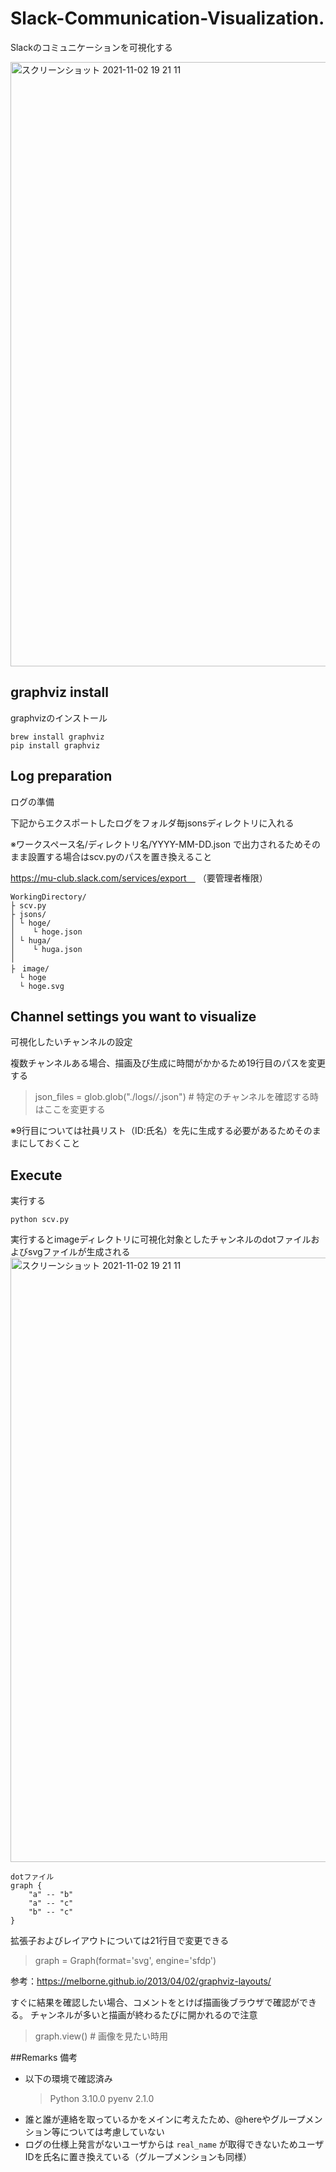 # Slack-Communication-Visualization.
Slackのコミュニケーションを可視化する

<img width="967" alt="スクリーンショット 2021-11-02 19 21 11" src="https://user-images.githubusercontent.com/42475390/139835404-a9eb4e7b-5457-42c0-a422-0749b84263c2.png">

## graphviz install
graphvizのインストール
```
brew install graphviz
pip install graphviz
```

## Log preparation
ログの準備

下記からエクスポートしたログをフォルダ毎jsonsディレクトリに入れる

※ワークスペース名/ディレクトリ名/YYYY-MM-DD.json で出力されるためそのまま設置する場合はscv.pyのパスを置き換えること

https://mu-club.slack.com/services/export　
（要管理者権限）

```
WorkingDirectory/
├ scv.py
├ jsons/
│ └ hoge/
│    └ hoge.json
│ └ huga/
│    └ huga.json
│
├　image/
  └ hoge
  └ hoge.svg

```
## Channel settings you want to visualize
可視化したいチャンネルの設定

複数チャンネルある場合、描画及び生成に時間がかかるため19行目のパスを変更する
>json_files = glob.glob("./logs/*/*.json") # 特定のチャンネルを確認する時はここを変更する

※9行目については社員リスト（ID:氏名）を先に生成する必要があるためそのままにしておくこと

## Execute
実行する

```
python scv.py
```

実行するとimageディレクトリに可視化対象としたチャンネルのdotファイルおよびsvgファイルが生成される
<img width="967" alt="スクリーンショット 2021-11-02 19 21 11" src="https://user-images.githubusercontent.com/42475390/139835404-a9eb4e7b-5457-42c0-a422-0749b84263c2.png">

```
dotファイル
graph {
	"a" -- "b"
	"a" -- "c"
	"b" -- "c"
}
```

拡張子およびレイアウトについては21行目で変更できる
>graph = Graph(format='svg', engine='sfdp')

参考：https://melborne.github.io/2013/04/02/graphviz-layouts/

すぐに結果を確認したい場合、コメントをとけば描画後ブラウザで確認ができる。
チャンネルが多いと描画が終わるたびに開かれるので注意
> graph.view() # 画像を見たい時用

##Remarks
備考
- 以下の環境で確認済み
  > Python 3.10.0
  > pyenv 2.1.0
- 誰と誰が連絡を取っているかをメインに考えたため、@hereやグループメンション等については考慮していない
- ログの仕様上発言がないユーザからは `real_name` が取得できないためユーザIDを氏名に置き換えている（グループメンションも同様）
